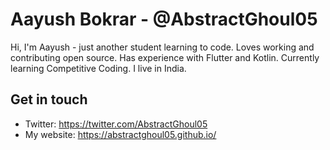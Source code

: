 # Aayush Bokrar - @AbstractGhoul05
Hi, I'm Aayush - just another student learning to code. Loves working and contributing open source. Has experience with Flutter and Kotlin. Currently learning Competitive Coding. I live in India. 

## Get in touch
- Twitter: https://twitter.com/AbstractGhoul05
- My website: https://abstractghoul05.github.io/
